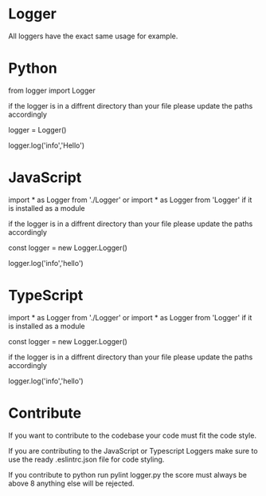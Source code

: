 # Logger 

All loggers have the exact same usage for example.

# Python

  from logger import Logger

  if the logger is in a diffrent directory than your file please update the paths accordingly 

  
  logger = Logger()

  logger.log('info','Hello')

# JavaScript

  import * as Logger from './Logger' or import * as Logger from 'Logger' if it is installed as a module
  
  if the logger is in a diffrent directory than your file please update the paths accordingly 

  const logger = new Logger.Logger()

  logger.log('info','hello')

# TypeScript

  import * as Logger from './Logger' or import * as Logger from 'Logger' if it is installed as a module
  
  const logger = new Logger.Logger()
  
  if the logger is in a diffrent directory than your file please update the paths accordingly 


  logger.log('info','hello')

# Contribute

If you want to contribute to the codebase your code must fit the code style.

If you are contributing to the JavaScript or Typescript Loggers make sure to use the ready .eslintrc.json file for code styling.

If you contribute to python run pylint logger.py the score must always be above 8 anything else will be rejected.
